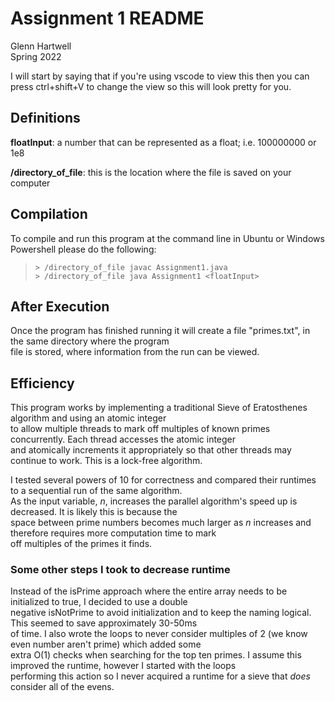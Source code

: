 # Assignment 1 README #

Glenn Hartwell  
Spring 2022

I will start by saying that if you're using vscode to view this then you can press ctrl+shift+V to change the view so this will look pretty for you.

## Definitions ##

**floatInput**: a number that can be represented as a float; i.e. 100000000 or 1e8  

**/directory_of_file**: this is the location where the file is saved on your computer

## Compilation ##

To compile and run this program at the command line in Ubuntu or Windows Powershell please do the following:  

>`> /directory_of_file javac Assignment1.java`  
>`> /directory_of_file java Assignment1 <floatInput>`

## After Execution ## 

Once the program has finished running it will create a file "primes.txt", in the same directory where the program  
file is stored, where information from the run can be viewed.

## Efficiency ##

This program works by implementing a traditional Sieve of Eratosthenes algorithm and using an atomic integer  
to allow multiple threads to mark off multiples of known primes concurrently. Each thread accesses the atomic integer  
and atomically increments it appropriately so that other threads may continue to work. This is a lock-free algorithm.

I tested several powers of 10 for correctness and compared their runtimes to a sequential run of the same algorithm.  
As the input variable, *n*, increases the parallel algorithm's speed up is decreased. It is likely this is because the  
space between prime numbers becomes much larger as *n* increases and therefore requires more computation time to mark  
off multiples of the primes it finds.

### Some other steps I took to decrease runtime ###
Instead of the isPrime approach where the entire array needs to be initialized to true, I decided to use a double  
negative isNotPrime to avoid initialization and to keep the naming logical. This seemed to save approximately 30-50ms  
of time. I also wrote the loops to never consider multiples of 2 (we know even number aren't prime) which added some  
extra O(1) checks when searching for the top ten primes. I assume this improved the runtime, however I started with the loops  
performing this action so I never acquired a runtime for a sieve that *does* consider all of the evens.